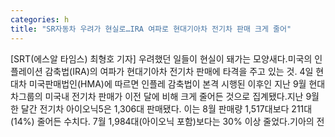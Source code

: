 ```yaml
---
categories: h
title: "SR자동차 우려가 현실로…IRA 여파로 현대기아차 전기차 판매 크게 줄어"
---
```

[SRT(에스알 타임스) 최형호 기자] 우려했던 일들이 현실이 돼가는 모양새다.미국의 인플레이션 감축법(IRA)의 여파가 현대기아차 전기차 판매에 타격을 주고 있는 것. 4일 현대차 미국판매법인(HMA)에 따르면 인플레 감축법이 본격 시행된 이후인 지난 9월 현대차그룹의 미국내 전기차 판매가 이전 달에 비해 크게 줄어든 것으로 집계됐다.지난 9월 한 달간 전기차 아이오닉5은 1,306대 판매됐다. 이는 8월 판매량 1,517대보다 211대(14%) 줄어든 수치다. 7월 1,984대(아이오닉 포함)보다는 30% 이상 줄었다.기아의 전